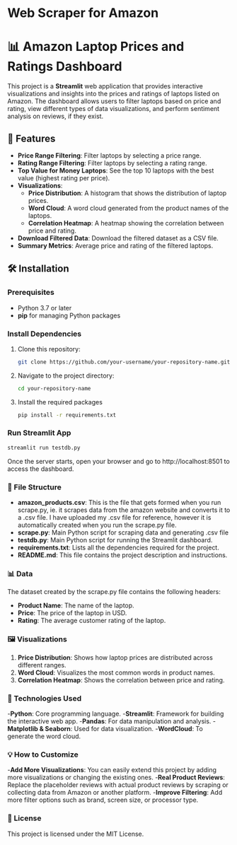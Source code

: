 # Web Scraper for Amazon
# 📊 Amazon Laptop Prices and Ratings Dashboard

This project is a **Streamlit** web application that provides interactive visualizations and insights into the prices and ratings of laptops listed on Amazon. The dashboard allows users to filter laptops based on price and rating, view different types of data visualizations, and perform sentiment analysis on reviews, if they exist.

## 🚀 Features

- **Price Range Filtering**: Filter laptops by selecting a price range.
- **Rating Range Filtering**: Filter laptops by selecting a rating range.
- **Top Value for Money Laptops**: See the top 10 laptops with the best value (highest rating per price).
- **Visualizations**:
  - **Price Distribution**: A histogram that shows the distribution of laptop prices.
  - **Word Cloud**: A word cloud generated from the product names of the laptops.
  - **Correlation Heatmap**: A heatmap showing the correlation between price and rating.
- **Download Filtered Data**: Download the filtered dataset as a CSV file.
- **Summary Metrics**: Average price and rating of the filtered laptops.

## 🛠️ Installation

### Prerequisites
- Python 3.7 or later
- **pip** for managing Python packages

### Install Dependencies

1. Clone this repository:
   ```bash
   git clone https://github.com/your-username/your-repository-name.git

2. Navigate to the project directory:
     ```bash
   cd your-repository-name

3. Install the required packages
      ```bash
   pip install -r requirements.txt


### Run Streamlit App
 ```bash
streamlit run testdb.py
 ```
Once the server starts, open your browser and go to http://localhost:8501 to access the dashboard.

### 📂 File Structure

- **amazon_products.csv**: This is the file that gets formed when you run scrape.py,
ie. it scrapes data from the amazon website and converts it to a .csv file. I have uploaded my .csv file for reference,
however it is automatically created when you run the scrape.py file.
- **scrape.py**: Main Python script for scraping data and generating .csv file
- **testdb.py**: Main Python script for running the Streamlit dashboard.
- **requirements.txt**: Lists all the dependencies required for the project.
- **README.md**: This file contains the project description and instructions.


### 📊 Data
The dataset created by the scrape.py file contains the following headers:

- **Product Name**: The name of the laptop.
- **Price**: The price of the laptop in USD.
- **Rating**: The average customer rating of the laptop.

### 🖼️ Visualizations

1. **Price Distribution**: Shows how laptop prices are distributed across different ranges.
2. **Word Cloud**: Visualizes the most common words in product names.
3. **Correlation Heatmap**: Shows the correlation between price and rating.

### 🧠 Technologies Used
-**Python**: Core programming language.
-**Streamlit**: Framework for building the interactive web app.
-**Pandas**: For data manipulation and analysis.
-**Matplotlib & Seaborn**: Used for data visualization.
-**WordCloud**: To generate the word cloud.

### 💡 How to Customize
-**Add More Visualizations**: You can easily extend this project by adding more visualizations or changing the existing ones.
-**Real Product Reviews**: Replace the placeholder reviews with actual product reviews by scraping or collecting data from Amazon or another platform.
-**Improve Filtering**: Add more filter options such as brand, screen size, or processor type.

### 📝 License
This project is licensed under the MIT License.
